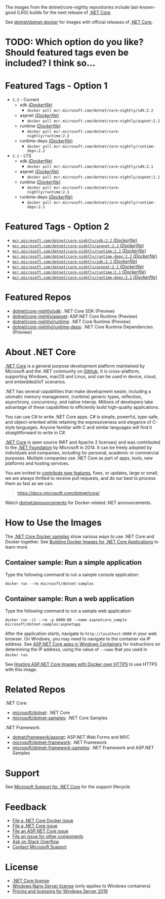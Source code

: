 The images from the dotnet/core-nightly repositories include last-known-good (LKG) builds for the next release of [.NET Core](https://github.com/dotnet/core).

See [dotnet/dotnet-docker](https://hub.docker.com/r/microsoft/dotnet/) for images with official releases of [.NET Core](https://github.com/dotnet/core).

# TODO: Which option do you like?  Should featured tags even be included?  I think so...
# Featured Tags - Option 1

* `2.2` - Current
  * sdk [(*Dockerfile*)](https://github.com/dotnet/dotnet-docker/blob/nightly/2.2/sdk/stretch/amd64/Dockerfile)
    * `docker pull mcr.microsoft.com/dotnet/core-nightly/sdk:2.2`
  * aspnet [(*Dockerfile*)](https://github.com/dotnet/dotnet-docker/blob/nightly/2.2/aspnet/stretch-slim/amd64/Dockerfile)
    * `docker pull mcr.microsoft.com/dotnet/core-nightly/aspnet:2.2`
  * runtime [(*Dockerfile*)](https://github.com/dotnet/dotnet-docker/blob/nightly/2.2/runtime/stretch-slim/amd64/Dockerfile)
    * `docker pull mcr.microsoft.com/dotnet/core-nightly/runtime:2.2`
  * runtime-deps [(*Dockerfile*)](https://github.com/dotnet/dotnet-docker/blob/nightly/2.1/runtime-deps/stretch-slim/amd64/Dockerfile)
    * `docker pull mcr.microsoft.com/dotnet/core-nightly/runtime-deps:2.2`
* `2.1` - LTS
  * sdk [(*Dockerfile*)](https://github.com/dotnet/dotnet-docker/blob/nightly/2.1/sdk/stretch/amd64/Dockerfile)
    * `docker pull mcr.microsoft.com/dotnet/core-nightly/sdk:2.1`
  * aspnet [(*Dockerfile*)](https://github.com/dotnet/dotnet-docker/blob/nightly/2.1/aspnet/stretch-slim/amd64/Dockerfile)
    * `docker pull mcr.microsoft.com/dotnet/core-nightly/aspnet:2.1`
  * runtime [(*Dockerfile*)](https://github.com/dotnet/dotnet-docker/blob/nightly/2.1/runtime/stretch-slim/amd64/Dockerfile)
    * `docker pull mcr.microsoft.com/dotnet/core-nightly/runtime:2.1`
  * runtime-deps [(*Dockerfile*)](https://github.com/dotnet/dotnet-docker/blob/nightly/2.1/runtime-deps/stretch-slim/amd64/Dockerfile)
    * `docker pull mcr.microsoft.com/dotnet/core-nightly/runtime-deps:2.1`

# Featured Tags - Option 2

* [`mcr.microsoft.com/dotnet/core-nightly/sdk:2.2` (*Dockerfile*)](https://github.com/dotnet/dotnet-docker/blob/nightly/2.2/sdk/stretch/amd64/Dockerfile)
* [`mcr.microsoft.com/dotnet/core-nightly/aspnet:2.2` (*Dockerfile*)](https://github.com/dotnet/dotnet-docker/blob/nightly/2.2/aspnetcore-runtime/stretch-slim/amd64/Dockerfile)
* [`mcr.microsoft.com/dotnet/core-nightly/runtime:2.2` (*Dockerfile*)](https://github.com/dotnet/dotnet-docker/blob/nightly/2.2/runtime/stretch-slim/amd64/Dockerfile)
* [`mcr.microsoft.com/dotnet/core-nightly/runtime-deps:2.2` (*Dockerfile*)](https://github.com/dotnet/dotnet-docker/blob/nightly/2.1/runtime-deps/stretch-slim/amd64/Dockerfile)
* [`mcr.microsoft.com/dotnet/core-nightly/sdk:2.1` (*Dockerfile*)](https://github.com/dotnet/dotnet-docker/blob/nightly/2.1/sdk/stretch/amd64/Dockerfile)
* [`mcr.microsoft.com/dotnet/core-nightly/aspnet:2.1` (*Dockerfile*)](https://github.com/dotnet/dotnet-docker/blob/nightly/2.1/aspnetcore-runtime/stretch-slim/amd64/Dockerfile)
* [`mcr.microsoft.com/dotnet/core-nightly/runtime:2.1` (*Dockerfile*)](https://github.com/dotnet/dotnet-docker/blob/nightly/2.1/runtime/stretch-slim/amd64/Dockerfile)
* [`mcr.microsoft.com/dotnet/core-nightly/runtime-deps:2.1` (*Dockerfile*)](https://github.com/dotnet/dotnet-docker/blob/nightly/2.1/runtime-deps/stretch-slim/amd64/Dockerfile)

# Featured Repos

* [dotnet/core-nightly/sdk](https://hub.docker.com/_/microsoft-dotnet-core-nightly-sdk/): .NET Core SDK (Preview)
* [dotnet/core-nightly/aspnet](https://hub.docker.com/_/microsoft-dotnet-core-nightly-aspnet/): ASP.NET Core Runtime (Preview)
* [dotnet/core-nightly/runtime](https://hub.docker.com/_/microsoft-dotnet-core-nightly-runtime/): .NET Core Runtime (Preview)
* [dotnet/core-nightly/runtime-deps](https://hub.docker.com/_/microsoft-dotnet-core-nightly-runtime-deps/): .NET Core Runtime Dependencies (Preview)

# About .NET Core

[.NET Core](https://docs.microsoft.com/dotnet/core/) is a general purpose development platform maintained by Microsoft and the .NET community on [GitHub](https://github.com/dotnet/core). It is cross-platform, supporting Windows, macOS and Linux, and can be used in device, cloud, and embedded/IoT scenarios.

.NET has several capabilities that make development easier, including a utomatic memory management, (runtime) generic types, reflection, asynchrony, concurrency, and native interop. Millions of developers take advantage of these capabilities to efficiently build high-quality applications.

You can use C# to write .NET Core apps. C# is simple, powerful, type-safe, and object-oriented while retaining the expressiveness and elegance of C-style languages. Anyone familiar with C and similar languages will find it straightforward to write in C#.

[.NET Core](https://github.com/dotnet/core) is open source (MIT and Apache 2 licenses) and was contributed to the [.NET Foundation](http://dotnetfoundation.org) by Microsoft in 2014. It can be freely adopted by individuals and companies, including for personal, academic or commercial purposes. Multiple companies use .NET Core as part of apps, tools, new platforms and hosting services.

You are invited to [contribute new features](https://github.com/dotnet/core/blob/master/CONTRIBUTING.md), fixes, or updates, large or small; we are always thrilled to receive pull requests, and do our best to process them as fast as we can.

> https://docs.microsoft.com/dotnet/core/

Watch [dotnet/announcements](https://github.com/dotnet/announcements/labels/Docker) for Docker-related .NET announcements.

# How to Use the Images

The [.NET Core Docker samples](https://github.com/dotnet/dotnet-docker/blob/master/samples/README.md) show various ways to use .NET Core and Docker together. See [Building Docker Images for .NET Core Applications](https://docs.microsoft.com/dotnet/core/docker/building-net-docker-images) to learn more.

## Container sample: Run a simple application

Type the following command to run a sample console application:

```console
docker run --rm microsoft/dotnet-samples
```

## Container sample: Run a web application

Type the following command to run a sample web application:

```console
docker run -it --rm -p 8000:80 --name aspnetcore_sample microsoft/dotnet-samples:aspnetapp
```

After the application starts, navigate to `http://localhost:8000` in your web browser. On Windows, you may need to navigate to the container via IP address. See [ASP.NET Core apps in Windows Containers](https://github.com/dotnet/dotnet-docker/blob/master/samples/aspnetapp/aspnetcore-docker-windows.md) for instructions on determining the IP address, using the value of `--name` that you used in `docker run`.

See [Hosting ASP.NET Core Images with Docker over HTTPS](https://github.com/dotnet/dotnet-docker/blob/master/samples/aspnetapp/aspnetcore-docker-https.md) to use HTTPS with this image.

# Related Repos

.NET Core:

* [microsoft/dotnet](https://hub.docker.com/r/microsoft/dotnet/): .NET Core
* [microsoft/dotnet-samples](https://hub.docker.com/r/microsoft/dotnet/): .NET Core Samples

.NET Framework:

* [dotnet/framework/aspnet](https://hub.docker.com/_/microsoft-dotnet-framework-aspnet): ASP.NET Web Forms and MVC
* [microsoft/dotnet-framework](https://hub.docker.com/r/microsoft/dotnet-framework/): .NET Framework
* [microsoft/dotnet-framework-samples](https://hub.docker.com/r/microsoft/dotnet-framework-samples/): .NET Framework and ASP.NET Samples

# Support

See [Microsoft Support for .NET Core](https://github.com/dotnet/core/blob/master/microsoft-support.md) for the support lifecycle.

# Feedback

* [File a .NET Core Docker issue](https://github.com/dotnet/dotnet-docker/issues)
* [File a .NET Core issue](https://github.com/dotnet/core/issues)
* [File an ASP.NET Core issue](https://github.com/aspnet/home/issues)
* [File an issue for other components](Documentation/core-repos.md)
* [Ask on Stack Overflow](https://stackoverflow.com/questions/tagged/.net-core)
* [Contact Microsoft Support](https://support.microsoft.com/contactus/)

# License

* [.NET Core license](https://github.com/dotnet/dotnet-docker/blob/master/LICENSE)
* [Windows Nano Server license](https://hub.docker.com/r/microsoft/nanoserver/) (only applies to Windows containers)
* [Pricing and licensing for Windows Server 2019](https://www.microsoft.com/en-us/cloud-platform/windows-server-pricing)
